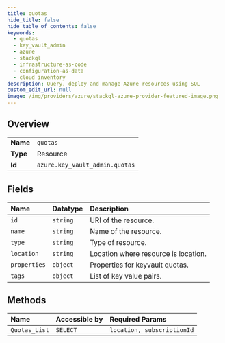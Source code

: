 ```yaml
---
title: quotas
hide_title: false
hide_table_of_contents: false
keywords:
  - quotas
  - key_vault_admin
  - azure    
  - stackql
  - infrastructure-as-code
  - configuration-as-data
  - cloud inventory
description: Query, deploy and manage Azure resources using SQL
custom_edit_url: null
image: /img/providers/azure/stackql-azure-provider-featured-image.png
---
```

  
    

## Overview
<table><tbody>
<tr><td><b>Name</b></td><td><code>quotas</code></td></tr>
<tr><td><b>Type</b></td><td>Resource</td></tr>
<tr><td><b>Id</b></td><td><code>azure.key_vault_admin.quotas</code></td></tr>
</tbody></table>

## Fields
| Name | Datatype | Description |
|:-----|:---------|:------------|
| `id` | `string` | URI of the resource. |
| `name` | `string` | Name of the resource. |
| `type` | `string` | Type of resource. |
| `location` | `string` | Location where resource is location. |
| `properties` | `object` | Properties for keyvault quotas. |
| `tags` | `object` | List of key value pairs. |
## Methods
| Name | Accessible by | Required Params |
|:-----|:--------------|:----------------|
| `Quotas_List` | `SELECT` | `location, subscriptionId` |

